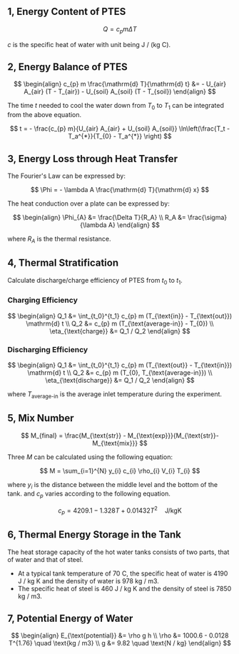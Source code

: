 
## 1, Energy Content of PTES

$$
Q = c_{p} m \Delta T
$$

$c$ is the specific heat of water with unit being J / (kg C).

## 2, Energy Balance of PTES

$$
\begin{align}
	c_{p} m \frac{\mathrm{d} T}{\mathrm{d} t} &= - U_{air} A_{air} (T - T_{air}) - U_{soil} A_{soil} (T - T_{soil})
\end{align}
$$

The time $t$ needed to cool the water down from $T_0$ to $T_1$ can be integrated from the above equation.

$$
t = - \frac{c_{p} m}{U_{air} A_{air} + U_{soil} A_{soil}} \ln\left(\frac{T_t - T_a^{*}}{T_{0} - T_a^{*}} \right)
$$

## 3, Energy Loss through Heat Transfer

The Fourier's Law can be expressed by:

$$
\Phi = - \lambda A \frac{\mathrm{d} T}{\mathrm{d} x}
$$

The heat conduction over a plate can be expressed by:

$$
\begin{align}
	\Phi_{A} &= \frac{\Delta T}{R_A} \\
	R_A &= \frac{\sigma}{\lambda A}
\end{align}
$$

where $R_{A}$ is the thermal resistance.

## 4, Thermal Stratification

Calculate discharge/charge efficiency of PTES from $t_0$ to $t_1$.

### Charging Efficiency

$$
\begin{align}
	Q_1 &= \int_{t_0}^{t_1} c_{p} m (T_{\text{in}} - T_{\text{out}}) \mathrm{d} t \\
	Q_2 &= c_{p} m (T_{\text{average-in}} - T_{0}) \\
	\eta_{\text{charge}} &= Q_1 / Q_2
\end{align}
$$

### Discharging Efficiency

$$
\begin{align}
	Q_1 &= \int_{t_0}^{t_1} c_{p} m (T_{\text{out}} - T_{\text{in}}) \mathrm{d} t \\
	Q_2 &= c_{p} m (T_{0}, T_{\text{average-in}}) \\
	\eta_{\text{discharge}} &= Q_1 / Q_2
\end{align}
$$

where $T_{\text{average-in}}$ is the average inlet temperature during the experiment.

## 5, Mix Number

$$
M_{final} = \frac{M_{\text{str}} - M_{\text{exp}}}{M_{\text{str}}-M_{\text{mix}}}
$$

Three $M$ can be calculated using the following equation:

$$
M = \sum_{i=1}^{N} y_{i} c_{i} \rho_{i} V_{i} T_{i}
$$

where $y_{i}$ is the distance between the middle level and the bottom of the tank. and $c_{p}$ varies according to the following equation.

$$
c_{p} = 4209.1 - 1.328 T + 0.01432 T^{2} \quad \text{J/kgK}
$$

## 6, Thermal Energy Storage in the Tank

The heat storage capacity of the hot water tanks consists of two parts, that of water and that of steel.

- At a typical tank temperature of 70 C, the specific heat of water is 4190 J / kg K and the density of water is 978 kg / m3.
- The specific heat of steel is 460 J / kg K and the density of steel is 7850 kg / m3.

## 7, Potential Energy of Water

$$
\begin{align}
	E_{\text{potential}} &= \rho g h \\
	\rho &= 1000.6 - 0.0128 T^{1.76} \quad \text{kg / m3} \\
	g &= 9.82 \quad \text{N / kg}
\end{align}
$$
